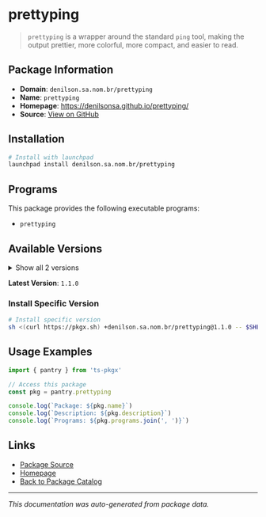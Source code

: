 # prettyping

> `prettyping` is a wrapper around the standard `ping` tool, making the output prettier, more colorful, more compact, and easier to read.

## Package Information

- **Domain**: `denilson.sa.nom.br/prettyping`
- **Name**: `prettyping`
- **Homepage**: https://denilsonsa.github.io/prettyping/
- **Source**: [View on GitHub](https://github.com/pkgxdev/pantry/tree/main/projects/denilson.sa.nom.br/prettyping/package.yml)

## Installation

```bash
# Install with launchpad
launchpad install denilson.sa.nom.br/prettyping
```

## Programs

This package provides the following executable programs:

- `prettyping`

## Available Versions

<details>
<summary>Show all 2 versions</summary>

- `1.1.0`, `1.0.1`

</details>

**Latest Version**: `1.1.0`

### Install Specific Version

```bash
# Install specific version
sh <(curl https://pkgx.sh) +denilson.sa.nom.br/prettyping@1.1.0 -- $SHELL -i
```

## Usage Examples

```typescript
import { pantry } from 'ts-pkgx'

// Access this package
const pkg = pantry.prettyping

console.log(`Package: ${pkg.name}`)
console.log(`Description: ${pkg.description}`)
console.log(`Programs: ${pkg.programs.join(', ')}`)
```

## Links

- [Package Source](https://github.com/pkgxdev/pantry/tree/main/projects/denilson.sa.nom.br/prettyping/package.yml)
- [Homepage](https://denilsonsa.github.io/prettyping/)
- [Back to Package Catalog](../../../package-catalog.md)

---

*This documentation was auto-generated from package data.*
